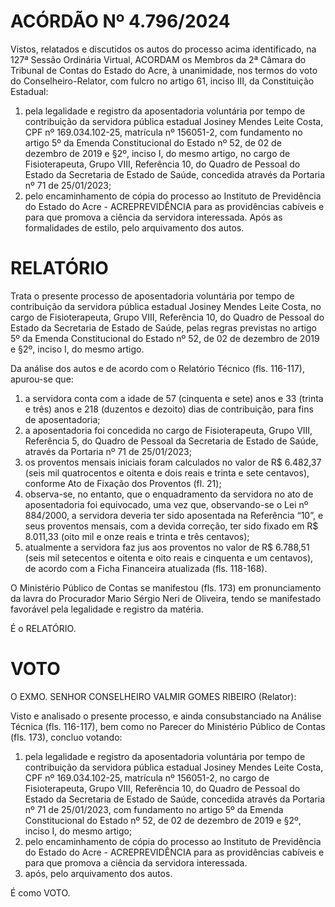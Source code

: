 # ACÓRDÃO Nº 4.796/2024

Vistos, relatados e discutidos os autos do processo acima identificado, na 127ª Sessão Ordinária Virtual, ACORDAM os Membros da 2ª Câmara do Tribunal de Contas do Estado do Acre, à unanimidade, nos termos do voto do Conselheiro-Relator, com fulcro no artigo 61, inciso III, da Constituição Estadual:

1. pela legalidade e registro da aposentadoria voluntária por tempo de contribuição da servidora pública estadual Josiney Mendes Leite Costa, CPF nº 169.034.102-25, matrícula nº 156051-2, com fundamento no artigo 5º da Emenda Constitucional do Estado nº 52, de 02 de dezembro de 2019 e §2º, inciso I, do mesmo artigo, no cargo de Fisioterapeuta, Grupo VIII, Referência 10, do Quadro de Pessoal do Estado da Secretaria de Estado de Saúde, concedida através da Portaria nº 71 de 25/01/2023;
2. pelo encaminhamento de cópia do processo ao Instituto de Previdência do Estado do Acre - ACREPREVIDÊNCIA para as providências cabíveis e para que promova a ciência da servidora interessada. Após as formalidades de estilo, pelo arquivamento dos autos.

# RELATÓRIO

Trata o presente processo de aposentadoria voluntária por tempo de contribuição da servidora pública estadual Josiney Mendes Leite Costa, no cargo de Fisioterapeuta, Grupo VIII, Referência 10, do Quadro de Pessoal do Estado da Secretaria de Estado de Saúde, pelas regras previstas no artigo 5º da Emenda Constitucional do Estado nº 52, de 02 de dezembro de 2019 e §2º, inciso I, do mesmo artigo.

Da análise dos autos e de acordo com o Relatório Técnico (fls. 116-117), apurou-se que:

1. a servidora conta com a idade de 57 (cinquenta e sete) anos e 33 (trinta e três) anos e 218 (duzentos e dezoito) dias de contribuição, para fins de aposentadoria;
2. a aposentadoria foi concedida no cargo de Fisioterapeuta, Grupo VIII, Referência 5, do Quadro de Pessoal da Secretaria de Estado de Saúde, através da Portaria nº 71 de 25/01/2023;
3. os proventos mensais iniciais foram calculados no valor de R$ 6.482,37 (seis mil quatrocentos e oitenta e dois reais e trinta e sete centavos), conforme Ato de Fixação dos Proventos (fl. 21);
4. observa-se, no entanto, que o enquadramento da servidora no ato de aposentadoria foi equivocado, uma vez que, observando-se o Lei nº 884/2000, a servidora deveria ter sido aposentada na Referência “10”, e seus proventos mensais, com a devida correção, ter sido fixado em R$ 8.011,33 (oito mil e onze reais e trinta e três centavos);
5. atualmente a servidora faz jus aos proventos no valor de R$ 6.788,51 (seis mil setecentos e oitenta e oito reais e cinquenta e um centavos), de acordo com a Ficha Financeira atualizada (fls. 118-168).

O Ministério Público de Contas se manifestou (fls. 173) em pronunciamento da lavra do Procurador Mario Sérgio Neri de Oliveira, tendo se manifestado favorável pela legalidade e registro da matéria.

É o RELATÓRIO.

# VOTO

O EXMO. SENHOR CONSELHEIRO VALMIR GOMES RIBEIRO (Relator):

Visto e analisado o presente processo, e ainda consubstanciado na Análise Técnica (fls. 116-117), bem como no Parecer do Ministério Público de Contas (fls. 173), concluo votando:

1. pela legalidade e registro da aposentadoria voluntária por tempo de contribuição da servidora pública estadual Josiney Mendes Leite Costa, CPF nº 169.034.102-25, matrícula nº 156051-2, no cargo de Fisioterapeuta, Grupo VIII, Referência 10, do Quadro de Pessoal do Estado da Secretaria de Estado de Saúde, concedida através da Portaria nº 71 de 25/01/2023, com fundamento no artigo 5º da Emenda Constitucional do Estado nº 52, de 02 de dezembro de 2019 e §2º, inciso I, do mesmo artigo;
2. pelo encaminhamento de cópia do processo ao Instituto de Previdência do Estado do Acre - ACREPREVIDÊNCIA para as providências cabíveis e para que promova a ciência da servidora interessada.
3. após, pelo arquivamento dos autos.

É como VOTO.
